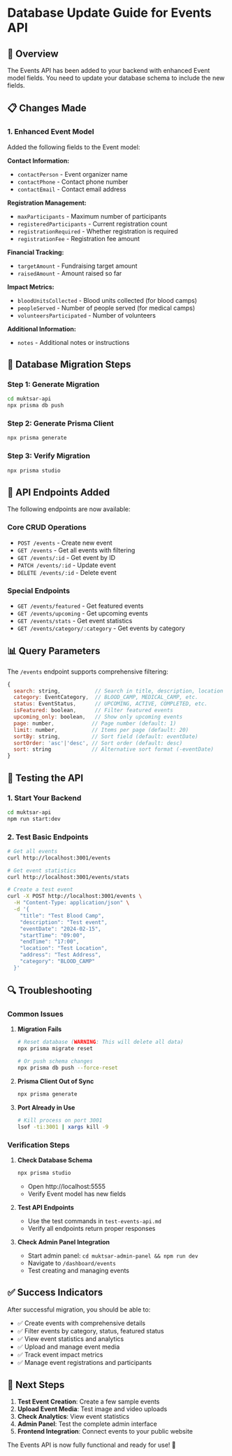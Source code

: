 # Database Update Guide for Events API

## 🎯 Overview

The Events API has been added to your backend with enhanced Event model fields. You need to update your database schema to include the new fields.

## 📋 Changes Made

### 1. Enhanced Event Model
Added the following fields to the Event model:

**Contact Information:**
- `contactPerson` - Event organizer name
- `contactPhone` - Contact phone number  
- `contactEmail` - Contact email address

**Registration Management:**
- `maxParticipants` - Maximum number of participants
- `registeredParticipants` - Current registration count
- `registrationRequired` - Whether registration is required
- `registrationFee` - Registration fee amount

**Financial Tracking:**
- `targetAmount` - Fundraising target amount
- `raisedAmount` - Amount raised so far

**Impact Metrics:**
- `bloodUnitsCollected` - Blood units collected (for blood camps)
- `peopleServed` - Number of people served (for medical camps)
- `volunteersParticipated` - Number of volunteers

**Additional Information:**
- `notes` - Additional notes or instructions

## 🔧 Database Migration Steps

### Step 1: Generate Migration
```bash
cd muktsar-api
npx prisma db push
```

### Step 2: Generate Prisma Client
```bash
npx prisma generate
```

### Step 3: Verify Migration
```bash
npx prisma studio
```

## 🚀 API Endpoints Added

The following endpoints are now available:

### Core CRUD Operations
- `POST /events` - Create new event
- `GET /events` - Get all events with filtering
- `GET /events/:id` - Get event by ID
- `PATCH /events/:id` - Update event
- `DELETE /events/:id` - Delete event

### Special Endpoints
- `GET /events/featured` - Get featured events
- `GET /events/upcoming` - Get upcoming events
- `GET /events/stats` - Get event statistics
- `GET /events/category/:category` - Get events by category

## 📊 Query Parameters

The `/events` endpoint supports comprehensive filtering:

```javascript
{
  search: string,           // Search in title, description, location
  category: EventCategory,  // BLOOD_CAMP, MEDICAL_CAMP, etc.
  status: EventStatus,      // UPCOMING, ACTIVE, COMPLETED, etc.
  isFeatured: boolean,      // Filter featured events
  upcoming_only: boolean,   // Show only upcoming events
  page: number,            // Page number (default: 1)
  limit: number,           // Items per page (default: 20)
  sortBy: string,          // Sort field (default: eventDate)
  sortOrder: 'asc'|'desc', // Sort order (default: desc)
  sort: string             // Alternative sort format (-eventDate)
}
```

## 🧪 Testing the API

### 1. Start Your Backend
```bash
cd muktsar-api
npm run start:dev
```

### 2. Test Basic Endpoints
```bash
# Get all events
curl http://localhost:3001/events

# Get event statistics
curl http://localhost:3001/events/stats

# Create a test event
curl -X POST http://localhost:3001/events \
  -H "Content-Type: application/json" \
  -d '{
    "title": "Test Blood Camp",
    "description": "Test event",
    "eventDate": "2024-02-15",
    "startTime": "09:00",
    "endTime": "17:00",
    "location": "Test Location",
    "address": "Test Address",
    "category": "BLOOD_CAMP"
  }'
```

## 🔍 Troubleshooting

### Common Issues

1. **Migration Fails**
   ```bash
   # Reset database (WARNING: This will delete all data)
   npx prisma migrate reset
   
   # Or push schema changes
   npx prisma db push --force-reset
   ```

2. **Prisma Client Out of Sync**
   ```bash
   npx prisma generate
   ```

3. **Port Already in Use**
   ```bash
   # Kill process on port 3001
   lsof -ti:3001 | xargs kill -9
   ```

### Verification Steps

1. **Check Database Schema**
   ```bash
   npx prisma studio
   ```
   - Open http://localhost:5555
   - Verify Event model has new fields

2. **Test API Endpoints**
   - Use the test commands in `test-events-api.md`
   - Verify all endpoints return proper responses

3. **Check Admin Panel Integration**
   - Start admin panel: `cd muktsar-admin-panel && npm run dev`
   - Navigate to `/dashboard/events`
   - Test creating and managing events

## ✅ Success Indicators

After successful migration, you should be able to:

- ✅ Create events with comprehensive details
- ✅ Filter events by category, status, featured status
- ✅ View event statistics and analytics
- ✅ Upload and manage event media
- ✅ Track event impact metrics
- ✅ Manage event registrations and participants

## 🎉 Next Steps

1. **Test Event Creation**: Create a few sample events
2. **Upload Event Media**: Test image and video uploads
3. **Check Analytics**: View event statistics
4. **Admin Panel**: Test the complete admin interface
5. **Frontend Integration**: Connect events to your public website

The Events API is now fully functional and ready for use! 🌟
